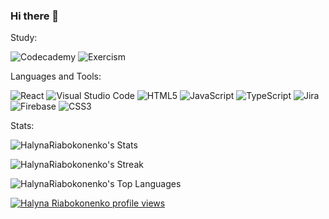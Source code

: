 ### Hi there 👋

Study:

![Codecademy](https://img.shields.io/badge/Codecademy-FFF0E5?style=for-the-badge&logo=codecademy&logoColor=1F243A)
![Exercism](https://img.shields.io/badge/Exercism-009CAB?style=for-the-badge&logo=exercism&logoColor=white)


Languages and Tools:

![React](https://img.shields.io/badge/react-%2320232a.svg?style=for-the-badge&logo=react&logoColor=%2361DAFB)
![Visual Studio Code](https://img.shields.io/badge/Visual%20Studio%20Code-0078d7.svg?style=for-the-badge&logo=visual-studio-code&logoColor=white)
![HTML5](https://img.shields.io/badge/html5-%23E34F26.svg?style=for-the-badge&logo=html5&logoColor=white)
![JavaScript](https://img.shields.io/badge/javascript-%23323330.svg?style=for-the-badge&logo=javascript&logoColor=%23F7DF1E)
![TypeScript](https://img.shields.io/badge/typescript-%23007ACC.svg?style=for-the-badge&logo=typescript&logoColor=white)
![Jira](https://img.shields.io/badge/jira-%230A0FFF.svg?style=for-the-badge&logo=jira&logoColor=white)
![Firebase](https://img.shields.io/badge/firebase-a08021?style=for-the-badge&logo=firebase&logoColor=ffcd34)
![CSS3](https://img.shields.io/badge/css3-%231572B6.svg?style=for-the-badge&logo=css3&logoColor=white)

Stats:

![HalynaRiabokonenko's Stats](https://github-readme-stats.vercel.app/api?username=HalynaRiabokonenko&theme=react&show_icons=true&hide_border=true&count_private=true)

![HalynaRiabokonenko's Streak](https://github-readme-streak-stats.herokuapp.com/?user=HalynaRiabokonenko&theme=react&hide_border=true)

![HalynaRiabokonenko's Top Languages](https://github-readme-stats.vercel.app/api/top-langs/?username=HalynaRiabokonenko&theme=react&show_icons=true&hide_border=true&layout=compact)


[![Halyna Riabokonenko profile views](https://u8views.com/api/v1/github/profiles/26171918/views/day-week-month-total-count.svg)](https://u8views.com/github/HalynaRiabokonenko)

<!--
**HalynaRiabokonenko/HalynaRiabokonenko** is a ✨ _special_ ✨ repository because its `README.md` (this file) appears on your GitHub profile.

Here are some ideas to get you started:

- 🔭 I’m currently working on ...
- 🌱 I’m currently learning ...
- 👯 I’m looking to collaborate on ...
- 🤔 I’m looking for help with ...
- 💬 Ask me about ...
- 📫 How to reach me: ...
- 😄 Pronouns: ...
- ⚡ Fun fact: ...
-->
